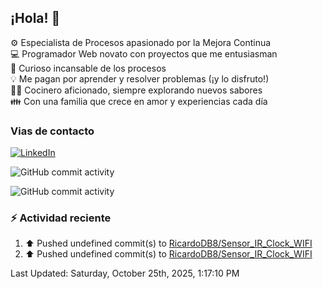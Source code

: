 ## ¡Hola! 👋

:gear: Especialista de Procesos apasionado por la Mejora Continua  
:computer: Programador Web novato con proyectos que me entusiasman  
:mag_right: Curioso incansable de los procesos  
:bulb: Me pagan por aprender y resolver problemas (¡y lo disfruto!)  
:man_cook: Cocinero aficionado, siempre explorando nuevos sabores  
:family: Con una familia que crece en amor y experiencias cada día

### Vias de contacto

[![LinkedIn](https://img.shields.io/badge/Linkedin-Up-blue?logo=linkedin)](https://www.linkedin.com/in/ricardo-diego-bertarini-92a65b188/)


![GitHub commit activity](https://img.shields.io/github/commit-activity/m/RicardoDB8/RicardoDB8)

![GitHub commit activity](https://img.shields.io/github/commit-activity/y/RicardoDB8/AyudanteDeCocina)

### :zap: Actividad reciente
<!--RECENT_ACTIVITY:start-->
1. ⬆️ Pushed undefined commit(s) to [RicardoDB8/Sensor_IR_Clock_WIFI](https://github.com/RicardoDB8/Sensor_IR_Clock_WIFI)<br>
2. ⬆️ Pushed undefined commit(s) to [RicardoDB8/Sensor_IR_Clock_WIFI](https://github.com/RicardoDB8/Sensor_IR_Clock_WIFI)<br>
<!--RECENT_ACTIVITY:end-->
<!--RECENT_ACTIVITY:last_update-->
Last Updated: Saturday, October 25th, 2025, 1:17:10 PM
<!--RECENT_ACTIVITY:last_update_end-->
